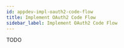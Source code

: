 ```yaml
---
id: appdev-impl-oauth2-code-flow
title: Implement OAuth2 Code Flow
sidebar_label: Implement OAuth2 Code Flow
---
```


TODO
